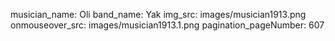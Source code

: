 musician_name: Oli
band_name: Yak
img_src: images/musician1913.png
onmouseover_src: images/musician1913.1.png
pagination_pageNumber: 607